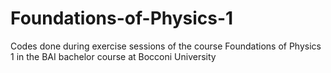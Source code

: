 # Foundations-of-Physics-1
Codes done during exercise sessions of the course Foundations of Physics 1 in the BAI bachelor course at Bocconi University
